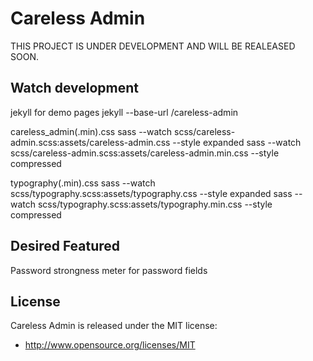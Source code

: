 Careless Admin
==============
THIS PROJECT IS UNDER DEVELOPMENT AND WILL BE REALEASED SOON.

Watch development
-----------------
jekyll for demo pages
    jekyll --base-url /careless-admin

careless_admin(.min).css
    sass --watch scss/careless-admin.scss:assets/careless-admin.css --style expanded
    sass --watch scss/careless-admin.scss:assets/careless-admin.min.css --style compressed

typography(.min).css
    sass --watch scss/typography.scss:assets/typography.css --style expanded
    sass --watch scss/typography.scss:assets/typography.min.css --style compressed

Desired Featured
----------------
Password strongness meter for password fields

License
-------
Careless Admin is released under the MIT license:

* http://www.opensource.org/licenses/MIT
